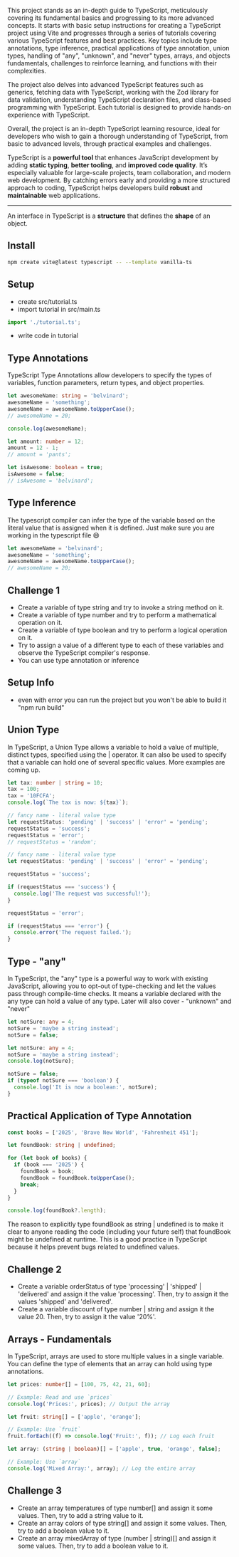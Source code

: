 This project stands as an in-depth guide to TypeScript, meticulously covering its fundamental basics and progressing to its more advanced concepts. It starts with basic setup instructions for creating a TypeScript project using Vite and progresses through a series of tutorials covering various TypeScript features and best practices. Key topics include type annotations, type inference, practical applications of type annotation, union types, handling of "any", "unknown", and "never" types, arrays, and objects fundamentals, challenges to reinforce learning, and functions with their complexities.

The project also delves into advanced TypeScript features such as generics, fetching data with TypeScript, working with the Zod library for data validation, understanding TypeScript declaration files, and class-based programming with TypeScript. Each tutorial is designed to provide hands-on experience with TypeScript.

Overall, the project is an in-depth TypeScript learning resource, ideal for developers who wish to gain a thorough understanding of TypeScript, from basic to advanced levels, through practical examples and challenges.


TypeScript is a **powerful tool** that enhances JavaScript development by adding **static typing**, **better tooling**, and **improved code quality**. It’s especially valuable for large-scale projects, team collaboration, and modern web development. By catching errors early and providing a more structured approach to coding, TypeScript helps developers build **robust** and **maintainable** web applications.

--- 

An interface in TypeScript is a **structure** that defines the **shape** of an object.

## Install

```sh
npm create vite@latest typescript -- --template vanilla-ts
```

## Setup

- create src/tutorial.ts
- import tutorial in src/main.ts

```ts
import './tutorial.ts';
```

- write code in tutorial


## Type Annotations

TypeScript Type Annotations allow developers to specify the types of variables, function parameters, return types, and object properties.

```ts
let awesomeName: string = 'belvinard';
awesomeName = 'something';
awesomeName = awesomeName.toUpperCase();
// awesomeName = 20;

console.log(awesomeName);

let amount: number = 12;
amount = 12 - 1;
// amount = 'pants';

let isAwesome: boolean = true;
isAwesome = false;
// isAwesome = 'belvinard';
```

## Type Inference

The typescript compiler can infer the type of the variable based on the literal value that is assigned when it is defined. Just make sure you are working in the typescript file 😄

```ts
let awesomeName = 'belvinard';
awesomeName = 'something';
awesomeName = awesomeName.toUpperCase();
// awesomeName = 20;
```

## Challenge 1

- Create a variable of type string and try to invoke a string method on it.
- Create a variable of type number and try to perform a mathematical operation on it.
- Create a variable of type boolean and try to perform a logical operation on it.
- Try to assign a value of a different type to each of these variables and observe the TypeScript compiler's response.
- You can use type annotation or inference

## Setup Info

- even with error you can run the project but you won't be able to build it "npm run build"

## Union Type

In TypeScript, a Union Type allows a variable to hold a value of multiple, distinct types, specified using the | operator. It can also be used to specify that a variable can hold one of several specific values. More examples are coming up.

```ts
let tax: number | string = 10;
tax = 100;
tax = '10FCFA';
console.log(`The tax is now: ${tax}`); 

// fancy name - literal value type
let requestStatus: 'pending' | 'success' | 'error' = 'pending';
requestStatus = 'success';
requestStatus = 'error';
// requestStatus = 'random';
```

```ts
// fancy name - literal value type
let requestStatus: 'pending' | 'success' | 'error' = 'pending';

requestStatus = 'success';

if (requestStatus === 'success') {
  console.log('The request was successful!');
}

requestStatus = 'error';

if (requestStatus === 'error') {
  console.error('The request failed.');
}
```

## Type - "any"

In TypeScript, the "any" type is a powerful way to work with existing JavaScript, allowing you to opt-out of type-checking and let the values pass through compile-time checks. It means a variable declared with the any type can hold a value of any type. Later will also cover - "unknown" and "never"

```ts
let notSure: any = 4;
notSure = 'maybe a string instead';
notSure = false;

let notSure: any = 4;
notSure = 'maybe a string instead';
console.log(notSure);

notSure = false; 
if (typeof notSure === 'boolean') {
  console.log('It is now a boolean:', notSure); 
}

```

## Practical Application of Type Annotation

```ts
const books = ['2025', 'Brave New World', 'Fahrenheit 451'];

let foundBook: string | undefined;

for (let book of books) {
  if (book === '2025') {
    foundBook = book;
    foundBook = foundBook.toUpperCase();
    break;
  }
}

console.log(foundBook?.length);
```

The reason to explicitly type foundBook as string | undefined is to make it clear to anyone reading the code (including your future self) that foundBook might be undefined at runtime. This is a good practice in TypeScript because it helps prevent bugs related to undefined values.

## Challenge 2

- Create a variable orderStatus of type 'processing' | 'shipped' | 'delivered' and assign it the value 'processing'. Then, try to assign it the values 'shipped' and 'delivered'.
- Create a variable discount of type number | string and assign it the value 20. Then, try to assign it the value '20%'.

## Arrays - Fundamentals

In TypeScript, arrays are used to store multiple values in a single variable. You can define the type of elements that an array can hold using type annotations.

```ts
let prices: number[] = [100, 75, 42, 21, 60];

// Example: Read and use `prices`
console.log('Prices:', prices); // Output the array

let fruit: string[] = ['apple', 'orange'];

// Example: Use `fruit`
fruit.forEach((f) => console.log('Fruit:', f)); // Log each fruit

let array: (string | boolean)[] = ['apple', true, 'orange', false];

// Example: Use `array`
console.log('Mixed Array:', array); // Log the entire array
```

## Challenge 3

- Create an array temperatures of type number[] and assign it some values. Then, try to add a string value to it.
- Create an array colors of type string[] and assign it some values. Then, try to add a boolean value to it.
- Create an array mixedArray of type (number | string)[] and assign it some values. Then, try to add a boolean value to it.

